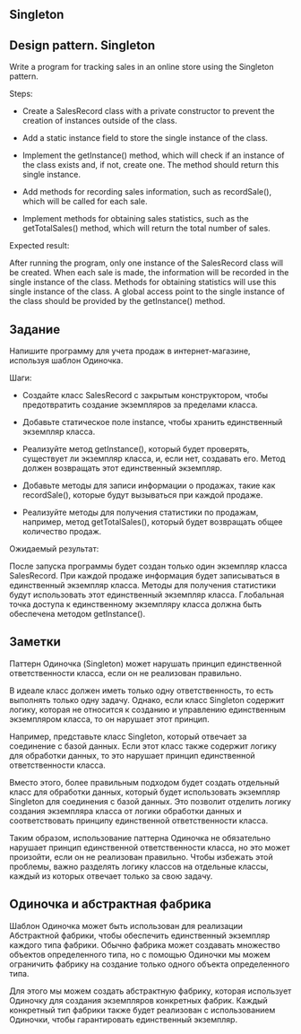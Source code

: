 ## Singleton
## Design pattern. Singleton
Write a program for tracking sales in an online store using the Singleton pattern.

Steps:

- Create a SalesRecord class with a private constructor to prevent the creation of instances outside of the class.

- Add a static instance field to store the single instance of the class.

- Implement the getInstance() method, which will check if an instance of the class exists and, if not, create one. The method should return this single instance.

- Add methods for recording sales information, such as recordSale(), which will be called for each sale.

- Implement methods for obtaining sales statistics, such as the getTotalSales() method, which will return the total number of sales.

Expected result:

After running the program, only one instance of the SalesRecord class will be created. 
When each sale is made, the information will be recorded in the single instance of the class. 
Methods for obtaining statistics will use this single instance of the class. 
A global access point to the single instance of the class should be provided by the getInstance() method.

## Задание

Напишите программу для учета продаж в интернет-магазине, используя шаблон Одиночка.

Шаги:

- Создайте класс SalesRecord с закрытым конструктором, чтобы предотвратить создание экземпляров за пределами класса.

- Добавьте статическое поле instance, чтобы хранить единственный экземпляр класса.

- Реализуйте метод getInstance(), который будет проверять, существует ли экземпляр класса, и, если нет, создавать его. Метод должен возвращать этот единственный экземпляр.

- Добавьте методы для записи информации о продажах, такие как recordSale(), которые будут вызываться при каждой продаже.

- Реализуйте методы для получения статистики по продажам, например, метод getTotalSales(), который будет возвращать общее количество продаж.

Ожидаемый результат:

После запуска программы будет создан только один экземпляр класса SalesRecord. 
При каждой продаже информация будет записываться в единственный экземпляр класса. 
Методы для получения статистики будут использовать этот единственный экземпляр класса. 
Глобальная точка доступа к единственному экземпляру класса должна быть обеспечена методом getInstance().

## Заметки

Паттерн Одиночка (Singleton) может нарушать принцип единственной ответственности класса, если он не реализован правильно.

В идеале класс должен иметь только одну ответственность, то есть выполнять только одну задачу. Однако, если класс Singleton содержит логику, которая не относится к созданию и управлению единственным экземпляром класса, то он нарушает этот принцип.

Например, представьте класс Singleton, который отвечает за соединение с базой данных. Если этот класс также содержит логику для обработки данных, то это нарушает принцип единственной ответственности класса.

Вместо этого, более правильным подходом будет создать отдельный класс для обработки данных, который будет использовать экземпляр Singleton для соединения с базой данных. Это позволит отделить логику создания экземпляра класса от логики обработки данных и соответствовать принципу единственной ответственности класса.

Таким образом, использование паттерна Одиночка не обязательно нарушает принцип единственной ответственности класса, но это может произойти, если он не реализован правильно. Чтобы избежать этой проблемы, важно разделять логику классов на отдельные классы, каждый из которых отвечает только за свою задачу.

## Одиночка и абстрактная фабрика 

Шаблон Одиночка может быть использован для реализации Абстрактной фабрики, чтобы обеспечить единственный экземпляр каждого типа фабрики. Обычно фабрика может создавать множество объектов определенного типа, но с помощью Одиночки мы можем ограничить фабрику на создание только одного объекта определенного типа.

Для этого мы можем создать абстрактную фабрику, которая использует Одиночку для создания экземпляров конкретных фабрик. Каждый конкретный тип фабрики также будет реализован с использованием Одиночки, чтобы гарантировать единственный экземпляр.
